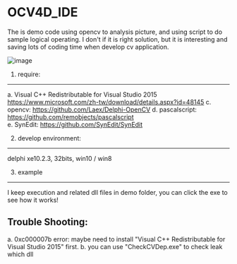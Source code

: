 OCV4D_IDE
=========

The is demo code using opencv to analysis picture, and using script to do sample logical operating. I don't if it is right solution, but it is interesting and saving lots of coding time when develop cv application.
  
![image](https://github.com/zadehalex/OCV4D-IDE/blob/master/demo_main.jpg)

   
1. require:
-----------
a. Visual C++ Redistributable for Visual Studio 2015
   https://www.microsoft.com/zh-tw/download/details.aspx?id=48145
c. opencv: https://github.com/Laex/Delphi-OpenCV
d. pascalscript: https://github.com/remobjects/pascalscript   
e. SynEdit:  https://github.com/SynEdit/SynEdit

2. develop environment:
-----------------------
delphi xe10.2.3, 32bits, win10 / win8

3. example
----------
I keep execution and related dll files in demo folder, you can click the exe to see how it works!


Trouble Shooting:
-----------------
a. 0xc000007b error: maybe need to install "Visual C++ Redistributable for Visual Studio 2015" first.
b. you can use "CheckCVDep.exe" to check leak which dll 
